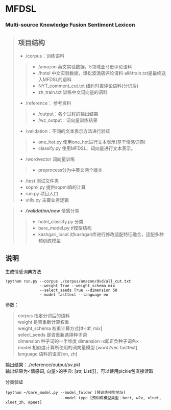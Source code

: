 # MFDSL
### Multi-source Knowledge Fusion Sentiment Lexicon

> ## 项目结构
>- /corpus：训练语料 
>>- /amazon 英文实验数据，5领域亚马逊评论语料
>>- /hotel 中文实验数据，谭松波酒店评论语料 all4train.txt是最终送入MFDSL的语料
>>- NYT_comment_cut.txt 纽约时报评论语料(分词后)
>>- zh_train.txt 训练中文词向量的语料
>- /reference： 参考资料
>>- /output：各个过程的输出结果  
>>- /wc_output：词向量训练结果  
>- /validation：不同的文本表示方法进行验证  
>>- one_hot.py 使用one_hot进行文本表示(基于情感词典)
>>- classify.py 使用MFDSL、词向量进行文本表示。
>- /wordvector 词向量训练
>>- preprocess分为中英文两个版本
>- /test 测试文件夹
>- sopmi.py 提供sopmi值的计算
>- run.py 项目入口
>- utils.py 主要业务逻辑

>- ***/validation/new***  情感分类
>>- hotel_classify.py 分类
>>- bare_model.py tf模型结构
>>- kashgari_local 对kashgari库进行修改适配特征融合，适配多种预训练模型

## 说明
生成情感词典方法
```
!python run.py --corpus ./corpus/amazon/dvd/all_cut.txt 
               --weight True --weight_schema mix 
               --select_seeds True --dimension 50 
               --model fasttext --language en
```
参数：  
>corpus 指定分词后的语料  
>weight 是否重新计算权重  
>weight_schema 权重计算方式[tf-idf, mix]  
>select_seeds 是否重新选择种子词  
>dimension 种子词的一半维度 dimension=x即正负种子词各x  
>model 相似度计算所使用的词向量模型 [word2vec fasttext]  
>language 语料的语言[en, zh]

输出结果：./reference/output/sv.pkl   
输出结果为<情感词, 向量>的字典: [str, List[]]，可以使用pickle包直接读取

分类验证

```
!python ~/bare_model.py --model_folder [预训练模型地址] 
                        --model_type [预训练模型类型：bert, w2v, xlnet, xlnet_zh, mpnet]
```
 
